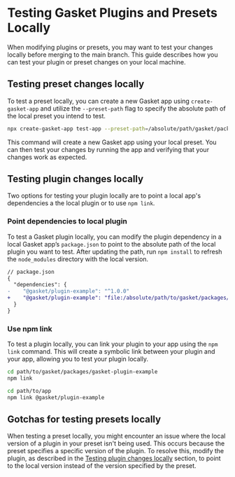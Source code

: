 # Testing Gasket Plugins and Presets Locally

When modifying plugins or presets, you may want to test your changes locally before merging to the main branch. This guide describes how you can test your plugin or preset changes on your local machine.

## Testing preset changes locally

To test a preset locally, you can create a new Gasket app using `create-gasket-app` and utilize the `--preset-path` flag to specify the absolute path of the local preset you intend to test.

```sh
npx create-gasket-app test-app --preset-path=/absolute/path/gasket/packages/gasket-preset-example
```

This command will create a new Gasket app using your local preset. You can then test your changes by running the app and verifying that your changes work as expected.

## Testing plugin changes locally

Two options for testing your plugin locally are to point a local app's dependencies a the local plugin or to use `npm link`.

### Point dependencies to local plugin

To test a Gasket plugin locally, you can modify the plugin dependency in a local Gasket app’s `package.json` to point to the absolute path of the local plugin you want to test. After updating the path, run `npm install` to refresh the `node_modules` directory with the local version.

```diff
// package.json
{
  "dependencies": {
-    "@gasket/plugin-example": "^1.0.0"
+    "@gasket/plugin-example": "file:/absolute/path/to/gasket/packages/gasket-plugin-example"
  }
}
```

### Use npm link

To test a plugin locally, you can link your plugin to your app using the `npm link` command. This will create a symbolic link between your plugin and your app, allowing you to test your plugin locally.

```sh
cd path/to/gasket/packages/gasket-plugin-example
npm link

cd path/to/app
npm link @gasket/plugin-example
```

## Gotchas for testing presets locally

When testing a preset locally, you might encounter an issue where the local version of a plugin in your preset isn't being used. This occurs because the preset specifies a specific version of the plugin. To resolve this, modify the plugin, as described in the [Testing plugin changes locally] section, to point to the local version instead of the version specified by the preset.


[testing plugin changes locally]: #testing-plugin-changes-locally
